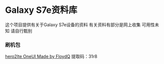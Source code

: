 # Galaxy S7e资料库

这个项目提供有关于Galaxy S7e设备的资料 有关资料有部分是网上收集 可用性未知 请自行甄别

### 刷机包

[hero2lte OneUI Made by FloydQ](https://pan.baidu.com/s/1XzukEgK0OZSAP_4wLns7Tw?pwd=31r8) 提取码：31r8

